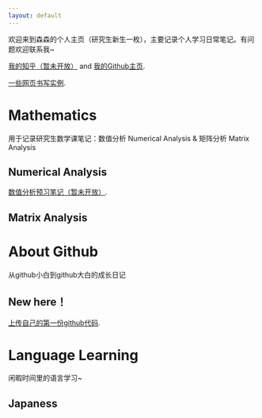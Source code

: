 ```yaml
---
layout: default
---
```


欢迎来到森森的个人主页（研究生新生一枚），主要记录个人学习日常笔记。有问题欢迎联系我~

[我的知乎（暂未开放）]() and [我的Github主页](https://github.com/Katherine-Kkk).

[一些网页书写实例](./Notes/other/example.html).

# Mathematics

用于记录研究生数学课笔记：数值分析 Numerical Analysis & 矩阵分析 Matrix Analysis

## Numerical Analysis

[数值分析预习笔记（暂未开放）](https://www.yuque.com/u45513430/zfrdxg/bh6ag1at53n81h9w#).

## Matrix Analysis



# About Github

从github小白到github大白的成长日记

## New here！

[上传自己的第一份github代码](./Notes/other/howtousegithub.html).

# Language Learning

闲暇时间里的语言学习~

## Japaness

